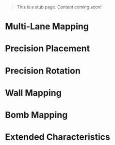 <!-- TITLE: Extended Mapping -->
<!-- SUBTITLE: A quick summary of Extended Mapping -->

> This is a stub page. Content coming soon!
# Multi-Lane Mapping
# Precision Placement
# Precision Rotation
# Wall Mapping
# Bomb Mapping
# Extended Characteristics